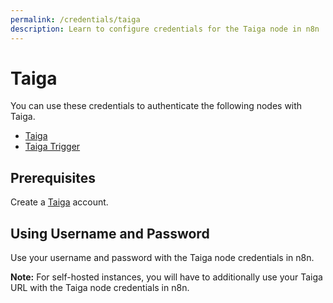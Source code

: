```yaml
---
permalink: /credentials/taiga
description: Learn to configure credentials for the Taiga node in n8n
---
```


# Taiga

You can use these credentials to authenticate the following nodes with Taiga.
- [Taiga](../../nodes-library/nodes/Taiga/README.md)
- [Taiga Trigger](../../nodes-library/trigger-nodes/TaigaTrigger/README.md)

## Prerequisites

Create a [Taiga](https://taiga.io/) account.

## Using Username and Password

Use your username and password with the Taiga node credentials in n8n.

**Note:** For self-hosted instances, you will have to additionally use your Taiga URL with the Taiga node credentials in n8n.
